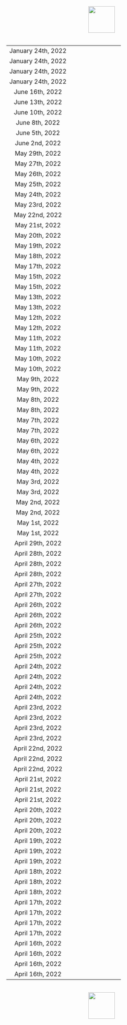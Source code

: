 <html><center><img src="https://upload.wikimedia.org/wikipedia/en/0/03/National_Basketball_Association_logo.svg" width="70"></center><br><center><table align="center">
<tr><td style="text-align:center">January 24th, 2022</td><td style="text-align:center"><img src="https://upload.wikimedia.org/wikipedia/en/6/67/Chicago_Bulls_logo.svg" width="17">  <img src="https://upload.wikimedia.org/wikipedia/commons/8/88/At_sign.svg" width="10"> <img src="https://upload.wikimedia.org/wikipedia/en/5/5d/Oklahoma_City_Thunder.svg" width="17"></td><td style="text-align:center"><img src="https://upload.wikimedia.org/wikipedia/commons/3/30/Star-full.png" width="17"><img src="https://upload.wikimedia.org/wikipedia/commons/3/30/Star-full.png" width="17"></td></tr>
<tr><td style="text-align:center">January 24th, 2022</td><td style="text-align:center"><img src="https://upload.wikimedia.org/wikipedia/en/2/25/New_York_Knicks_logo.svg" width="17">  <img src="https://upload.wikimedia.org/wikipedia/commons/8/88/At_sign.svg" width="10"> <img src="https://upload.wikimedia.org/wikipedia/en/4/4b/Cleveland_Cavaliers_logo.svg" width="17"></td><td style="text-align:center"><img src="https://upload.wikimedia.org/wikipedia/commons/3/30/Star-full.png" width="17"><img src="https://upload.wikimedia.org/wikipedia/commons/3/30/Star-full.png" width="17"><img src="https://upload.wikimedia.org/wikipedia/commons/3/30/Star-full.png" width="17"></td></tr>
<tr><td style="text-align:center">January 24th, 2022</td><td style="text-align:center"><img src="https://upload.wikimedia.org/wikipedia/en/1/1b/Indiana_Pacers.svg" width="17">  <img src="https://upload.wikimedia.org/wikipedia/commons/8/88/At_sign.svg" width="10"> <img src="https://upload.wikimedia.org/wikipedia/en/0/0d/New_Orleans_Pelicans_logo.svg" width="17"></td><td style="text-align:center"><img src="https://upload.wikimedia.org/wikipedia/commons/3/30/Star-full.png" width="17"><img src="https://upload.wikimedia.org/wikipedia/commons/3/30/Star-full.png" width="17"><img src="https://upload.wikimedia.org/wikipedia/commons/3/30/Star-full.png" width="17"></td></tr>
<tr><td style="text-align:center">January 24th, 2022</td><td style="text-align:center"><img src="https://upload.wikimedia.org/wikipedia/en/5/52/Utah_Jazz_logo_2022.svg" width="17">  <img src="https://upload.wikimedia.org/wikipedia/commons/8/88/At_sign.svg" width="10"> <img src="https://upload.wikimedia.org/wikipedia/en/d/dc/Phoenix_Suns_logo.svg" width="17"></td><td style="text-align:center"><img src="https://upload.wikimedia.org/wikipedia/commons/3/30/Star-full.png" width="17"><img src="https://upload.wikimedia.org/wikipedia/commons/3/30/Star-full.png" width="17"></td></tr>
<tr><td style="text-align:center">June 16th, 2022</td><td style="text-align:center"><img src="https://upload.wikimedia.org/wikipedia/en/0/01/Golden_State_Warriors_logo.svg" width="17">  <img src="https://upload.wikimedia.org/wikipedia/commons/8/88/At_sign.svg" width="10"> <img src="https://upload.wikimedia.org/wikipedia/en/8/8f/Boston_Celtics.svg" width="17"></td><td style="text-align:center"><img src="https://upload.wikimedia.org/wikipedia/commons/3/30/Star-full.png" width="17"></td></tr>
<tr><td style="text-align:center">June 13th, 2022</td><td style="text-align:center"><img src="https://upload.wikimedia.org/wikipedia/en/8/8f/Boston_Celtics.svg" width="17">  <img src="https://upload.wikimedia.org/wikipedia/commons/8/88/At_sign.svg" width="10"> <img src="https://upload.wikimedia.org/wikipedia/en/0/01/Golden_State_Warriors_logo.svg" width="17"></td><td style="text-align:center"><img src="https://upload.wikimedia.org/wikipedia/commons/3/30/Star-full.png" width="17"></td></tr>
<tr><td style="text-align:center">June 10th, 2022</td><td style="text-align:center"><img src="https://upload.wikimedia.org/wikipedia/en/0/01/Golden_State_Warriors_logo.svg" width="17">  <img src="https://upload.wikimedia.org/wikipedia/commons/8/88/At_sign.svg" width="10"> <img src="https://upload.wikimedia.org/wikipedia/en/8/8f/Boston_Celtics.svg" width="17"></td><td style="text-align:center"><img src="https://upload.wikimedia.org/wikipedia/commons/3/30/Star-full.png" width="17"><img src="https://upload.wikimedia.org/wikipedia/commons/3/30/Star-full.png" width="17"><img src="https://upload.wikimedia.org/wikipedia/commons/3/30/Star-full.png" width="17"></td></tr>
<tr><td style="text-align:center">June 8th, 2022</td><td style="text-align:center"><img src="https://upload.wikimedia.org/wikipedia/en/0/01/Golden_State_Warriors_logo.svg" width="17">  <img src="https://upload.wikimedia.org/wikipedia/commons/8/88/At_sign.svg" width="10"> <img src="https://upload.wikimedia.org/wikipedia/en/8/8f/Boston_Celtics.svg" width="17"></td><td style="text-align:center"><img src="https://upload.wikimedia.org/wikipedia/commons/3/30/Star-full.png" width="17"></td></tr>
<tr><td style="text-align:center">June 5th, 2022</td><td style="text-align:center"><img src="https://upload.wikimedia.org/wikipedia/en/8/8f/Boston_Celtics.svg" width="17">  <img src="https://upload.wikimedia.org/wikipedia/commons/8/88/At_sign.svg" width="10"> <img src="https://upload.wikimedia.org/wikipedia/en/0/01/Golden_State_Warriors_logo.svg" width="17"></td><td style="text-align:center"><img src="https://upload.wikimedia.org/wikipedia/commons/7/7a/Star-empty.png" width="17"></td></tr>
<tr><td style="text-align:center">June 2nd, 2022</td><td style="text-align:center"><img src="https://upload.wikimedia.org/wikipedia/en/8/8f/Boston_Celtics.svg" width="17">  <img src="https://upload.wikimedia.org/wikipedia/commons/8/88/At_sign.svg" width="10"> <img src="https://upload.wikimedia.org/wikipedia/en/0/01/Golden_State_Warriors_logo.svg" width="17"></td><td style="text-align:center"><img src="https://upload.wikimedia.org/wikipedia/commons/3/30/Star-full.png" width="17"></td></tr>
<tr><td style="text-align:center">May 29th, 2022</td><td style="text-align:center"><img src="https://upload.wikimedia.org/wikipedia/en/8/8f/Boston_Celtics.svg" width="17">  <img src="https://upload.wikimedia.org/wikipedia/commons/8/88/At_sign.svg" width="10"> <img src="https://upload.wikimedia.org/wikipedia/en/f/fb/Miami_Heat_logo.svg" width="17"></td><td style="text-align:center"><img src="https://upload.wikimedia.org/wikipedia/commons/3/30/Star-full.png" width="17"><img src="https://upload.wikimedia.org/wikipedia/commons/3/30/Star-full.png" width="17"></td></tr>
<tr><td style="text-align:center">May 27th, 2022</td><td style="text-align:center"><img src="https://upload.wikimedia.org/wikipedia/en/f/fb/Miami_Heat_logo.svg" width="17">  <img src="https://upload.wikimedia.org/wikipedia/commons/8/88/At_sign.svg" width="10"> <img src="https://upload.wikimedia.org/wikipedia/en/8/8f/Boston_Celtics.svg" width="17"></td><td style="text-align:center"><img src="https://upload.wikimedia.org/wikipedia/commons/3/30/Star-full.png" width="17"><img src="https://upload.wikimedia.org/wikipedia/commons/3/30/Star-full.png" width="17"></td></tr>
<tr><td style="text-align:center">May 26th, 2022</td><td style="text-align:center"><img src="https://upload.wikimedia.org/wikipedia/en/9/97/Dallas_Mavericks_logo.svg" width="17">  <img src="https://upload.wikimedia.org/wikipedia/commons/8/88/At_sign.svg" width="10"> <img src="https://upload.wikimedia.org/wikipedia/en/0/01/Golden_State_Warriors_logo.svg" width="17"></td><td style="text-align:center"><img src="https://upload.wikimedia.org/wikipedia/commons/3/30/Star-full.png" width="17"></td></tr>
<tr><td style="text-align:center">May 25th, 2022</td><td style="text-align:center"><img src="https://upload.wikimedia.org/wikipedia/en/8/8f/Boston_Celtics.svg" width="17">  <img src="https://upload.wikimedia.org/wikipedia/commons/8/88/At_sign.svg" width="10"> <img src="https://upload.wikimedia.org/wikipedia/en/f/fb/Miami_Heat_logo.svg" width="17"></td><td style="text-align:center"><img src="https://upload.wikimedia.org/wikipedia/commons/3/30/Star-full.png" width="17"></td></tr>
<tr><td style="text-align:center">May 24th, 2022</td><td style="text-align:center"><img src="https://upload.wikimedia.org/wikipedia/en/0/01/Golden_State_Warriors_logo.svg" width="17">  <img src="https://upload.wikimedia.org/wikipedia/commons/8/88/At_sign.svg" width="10"> <img src="https://upload.wikimedia.org/wikipedia/en/9/97/Dallas_Mavericks_logo.svg" width="17"></td><td style="text-align:center"><img src="https://upload.wikimedia.org/wikipedia/commons/3/30/Star-full.png" width="17"></td></tr>
<tr><td style="text-align:center">May 23rd, 2022</td><td style="text-align:center"><img src="https://upload.wikimedia.org/wikipedia/en/f/fb/Miami_Heat_logo.svg" width="17">  <img src="https://upload.wikimedia.org/wikipedia/commons/8/88/At_sign.svg" width="10"> <img src="https://upload.wikimedia.org/wikipedia/en/8/8f/Boston_Celtics.svg" width="17"></td><td style="text-align:center"><img src="https://upload.wikimedia.org/wikipedia/commons/7/7a/Star-empty.png" width="17"></td></tr>
<tr><td style="text-align:center">May 22nd, 2022</td><td style="text-align:center"><img src="https://upload.wikimedia.org/wikipedia/en/0/01/Golden_State_Warriors_logo.svg" width="17">  <img src="https://upload.wikimedia.org/wikipedia/commons/8/88/At_sign.svg" width="10"> <img src="https://upload.wikimedia.org/wikipedia/en/9/97/Dallas_Mavericks_logo.svg" width="17"></td><td style="text-align:center"><img src="https://upload.wikimedia.org/wikipedia/commons/3/30/Star-full.png" width="17"><img src="https://upload.wikimedia.org/wikipedia/commons/3/30/Star-full.png" width="17"></td></tr>
<tr><td style="text-align:center">May 21st, 2022</td><td style="text-align:center"><img src="https://upload.wikimedia.org/wikipedia/en/f/fb/Miami_Heat_logo.svg" width="17">  <img src="https://upload.wikimedia.org/wikipedia/commons/8/88/At_sign.svg" width="10"> <img src="https://upload.wikimedia.org/wikipedia/en/8/8f/Boston_Celtics.svg" width="17"></td><td style="text-align:center"><img src="https://upload.wikimedia.org/wikipedia/commons/3/30/Star-full.png" width="17"><img src="https://upload.wikimedia.org/wikipedia/commons/3/30/Star-full.png" width="17"></td></tr>
<tr><td style="text-align:center">May 20th, 2022</td><td style="text-align:center"><img src="https://upload.wikimedia.org/wikipedia/en/9/97/Dallas_Mavericks_logo.svg" width="17">  <img src="https://upload.wikimedia.org/wikipedia/commons/8/88/At_sign.svg" width="10"> <img src="https://upload.wikimedia.org/wikipedia/en/0/01/Golden_State_Warriors_logo.svg" width="17"></td><td style="text-align:center"><img src="https://upload.wikimedia.org/wikipedia/commons/3/30/Star-full.png" width="17"><img src="https://upload.wikimedia.org/wikipedia/commons/3/30/Star-full.png" width="17"><img src="https://upload.wikimedia.org/wikipedia/commons/3/30/Star-full.png" width="17"></td></tr>
<tr><td style="text-align:center">May 19th, 2022</td><td style="text-align:center"><img src="https://upload.wikimedia.org/wikipedia/en/8/8f/Boston_Celtics.svg" width="17">  <img src="https://upload.wikimedia.org/wikipedia/commons/8/88/At_sign.svg" width="10"> <img src="https://upload.wikimedia.org/wikipedia/en/f/fb/Miami_Heat_logo.svg" width="17"></td><td style="text-align:center"><img src="https://upload.wikimedia.org/wikipedia/commons/7/7a/Star-empty.png" width="17"></td></tr>
<tr><td style="text-align:center">May 18th, 2022</td><td style="text-align:center"><img src="https://upload.wikimedia.org/wikipedia/en/9/97/Dallas_Mavericks_logo.svg" width="17">  <img src="https://upload.wikimedia.org/wikipedia/commons/8/88/At_sign.svg" width="10"> <img src="https://upload.wikimedia.org/wikipedia/en/0/01/Golden_State_Warriors_logo.svg" width="17"></td><td style="text-align:center"><img src="https://upload.wikimedia.org/wikipedia/commons/7/7a/Star-empty.png" width="17"></td></tr>
<tr><td style="text-align:center">May 17th, 2022</td><td style="text-align:center"><img src="https://upload.wikimedia.org/wikipedia/en/8/8f/Boston_Celtics.svg" width="17">  <img src="https://upload.wikimedia.org/wikipedia/commons/8/88/At_sign.svg" width="10"> <img src="https://upload.wikimedia.org/wikipedia/en/f/fb/Miami_Heat_logo.svg" width="17"></td><td style="text-align:center"><img src="https://upload.wikimedia.org/wikipedia/commons/3/30/Star-full.png" width="17"></td></tr>
<tr><td style="text-align:center">May 15th, 2022</td><td style="text-align:center"><img src="https://upload.wikimedia.org/wikipedia/en/9/97/Dallas_Mavericks_logo.svg" width="17">  <img src="https://upload.wikimedia.org/wikipedia/commons/8/88/At_sign.svg" width="10"> <img src="https://upload.wikimedia.org/wikipedia/en/d/dc/Phoenix_Suns_logo.svg" width="17"></td><td style="text-align:center"><img src="https://upload.wikimedia.org/wikipedia/commons/7/7a/Star-empty.png" width="17"></td></tr>
<tr><td style="text-align:center">May 15th, 2022</td><td style="text-align:center"><img src="https://upload.wikimedia.org/wikipedia/en/4/4a/Milwaukee_Bucks_logo.svg" width="17">  <img src="https://upload.wikimedia.org/wikipedia/commons/8/88/At_sign.svg" width="10"> <img src="https://upload.wikimedia.org/wikipedia/en/8/8f/Boston_Celtics.svg" width="17"></td><td style="text-align:center"><img src="https://upload.wikimedia.org/wikipedia/commons/7/7a/Star-empty.png" width="17"></td></tr>
<tr><td style="text-align:center">May 13th, 2022</td><td style="text-align:center"><img src="https://upload.wikimedia.org/wikipedia/en/8/8f/Boston_Celtics.svg" width="17">  <img src="https://upload.wikimedia.org/wikipedia/commons/8/88/At_sign.svg" width="10"> <img src="https://upload.wikimedia.org/wikipedia/en/4/4a/Milwaukee_Bucks_logo.svg" width="17"></td><td style="text-align:center"><img src="https://upload.wikimedia.org/wikipedia/commons/3/30/Star-full.png" width="17"></td></tr>
<tr><td style="text-align:center">May 13th, 2022</td><td style="text-align:center"><img src="https://upload.wikimedia.org/wikipedia/en/f/f1/Memphis_Grizzlies.svg" width="17">  <img src="https://upload.wikimedia.org/wikipedia/commons/8/88/At_sign.svg" width="10"> <img src="https://upload.wikimedia.org/wikipedia/en/0/01/Golden_State_Warriors_logo.svg" width="17"></td><td style="text-align:center"><img src="https://upload.wikimedia.org/wikipedia/commons/3/30/Star-full.png" width="17"><img src="https://upload.wikimedia.org/wikipedia/commons/3/30/Star-full.png" width="17"></td></tr>
<tr><td style="text-align:center">May 12th, 2022</td><td style="text-align:center"><img src="https://upload.wikimedia.org/wikipedia/en/d/dc/Phoenix_Suns_logo.svg" width="17">  <img src="https://upload.wikimedia.org/wikipedia/commons/8/88/At_sign.svg" width="10"> <img src="https://upload.wikimedia.org/wikipedia/en/9/97/Dallas_Mavericks_logo.svg" width="17"></td><td style="text-align:center"><img src="https://upload.wikimedia.org/wikipedia/commons/7/7a/Star-empty.png" width="17"></td></tr>
<tr><td style="text-align:center">May 12th, 2022</td><td style="text-align:center"><img src="https://upload.wikimedia.org/wikipedia/en/f/fb/Miami_Heat_logo.svg" width="17">  <img src="https://upload.wikimedia.org/wikipedia/commons/8/88/At_sign.svg" width="10"> <img src="https://upload.wikimedia.org/wikipedia/en/0/0e/Philadelphia_76ers_logo.svg" width="17"></td><td style="text-align:center"><img src="https://upload.wikimedia.org/wikipedia/commons/3/30/Star-full.png" width="17"></td></tr>
<tr><td style="text-align:center">May 11th, 2022</td><td style="text-align:center"><img src="https://upload.wikimedia.org/wikipedia/en/0/01/Golden_State_Warriors_logo.svg" width="17">  <img src="https://upload.wikimedia.org/wikipedia/commons/8/88/At_sign.svg" width="10"> <img src="https://upload.wikimedia.org/wikipedia/en/f/f1/Memphis_Grizzlies.svg" width="17"></td><td style="text-align:center"><img src="https://upload.wikimedia.org/wikipedia/commons/7/7a/Star-empty.png" width="17"></td></tr>
<tr><td style="text-align:center">May 11th, 2022</td><td style="text-align:center"><img src="https://upload.wikimedia.org/wikipedia/en/4/4a/Milwaukee_Bucks_logo.svg" width="17">  <img src="https://upload.wikimedia.org/wikipedia/commons/8/88/At_sign.svg" width="10"> <img src="https://upload.wikimedia.org/wikipedia/en/8/8f/Boston_Celtics.svg" width="17"></td><td style="text-align:center"><img src="https://upload.wikimedia.org/wikipedia/commons/3/30/Star-full.png" width="17"><img src="https://upload.wikimedia.org/wikipedia/commons/3/30/Star-full.png" width="17"><img src="https://upload.wikimedia.org/wikipedia/commons/3/30/Star-full.png" width="17"></td></tr>
<tr><td style="text-align:center">May 10th, 2022</td><td style="text-align:center"><img src="https://upload.wikimedia.org/wikipedia/en/9/97/Dallas_Mavericks_logo.svg" width="17">  <img src="https://upload.wikimedia.org/wikipedia/commons/8/88/At_sign.svg" width="10"> <img src="https://upload.wikimedia.org/wikipedia/en/d/dc/Phoenix_Suns_logo.svg" width="17"></td><td style="text-align:center"><img src="https://upload.wikimedia.org/wikipedia/commons/7/7a/Star-empty.png" width="17"></td></tr>
<tr><td style="text-align:center">May 10th, 2022</td><td style="text-align:center"><img src="https://upload.wikimedia.org/wikipedia/en/0/0e/Philadelphia_76ers_logo.svg" width="17">  <img src="https://upload.wikimedia.org/wikipedia/commons/8/88/At_sign.svg" width="10"> <img src="https://upload.wikimedia.org/wikipedia/en/f/fb/Miami_Heat_logo.svg" width="17"></td><td style="text-align:center"><img src="https://upload.wikimedia.org/wikipedia/commons/7/7a/Star-empty.png" width="17"></td></tr>
<tr><td style="text-align:center">May 9th, 2022</td><td style="text-align:center"><img src="https://upload.wikimedia.org/wikipedia/en/f/f1/Memphis_Grizzlies.svg" width="17">  <img src="https://upload.wikimedia.org/wikipedia/commons/8/88/At_sign.svg" width="10"> <img src="https://upload.wikimedia.org/wikipedia/en/0/01/Golden_State_Warriors_logo.svg" width="17"></td><td style="text-align:center"><img src="https://upload.wikimedia.org/wikipedia/commons/3/30/Star-full.png" width="17"><img src="https://upload.wikimedia.org/wikipedia/commons/3/30/Star-full.png" width="17"><img src="https://upload.wikimedia.org/wikipedia/commons/3/30/Star-full.png" width="17"></td></tr>
<tr><td style="text-align:center">May 9th, 2022</td><td style="text-align:center"><img src="https://upload.wikimedia.org/wikipedia/en/8/8f/Boston_Celtics.svg" width="17">  <img src="https://upload.wikimedia.org/wikipedia/commons/8/88/At_sign.svg" width="10"> <img src="https://upload.wikimedia.org/wikipedia/en/4/4a/Milwaukee_Bucks_logo.svg" width="17"></td><td style="text-align:center"><img src="https://upload.wikimedia.org/wikipedia/commons/3/30/Star-full.png" width="17"><img src="https://upload.wikimedia.org/wikipedia/commons/3/30/Star-full.png" width="17"></td></tr>
<tr><td style="text-align:center">May 8th, 2022</td><td style="text-align:center"><img src="https://upload.wikimedia.org/wikipedia/en/f/fb/Miami_Heat_logo.svg" width="17">  <img src="https://upload.wikimedia.org/wikipedia/commons/8/88/At_sign.svg" width="10"> <img src="https://upload.wikimedia.org/wikipedia/en/0/0e/Philadelphia_76ers_logo.svg" width="17"></td><td style="text-align:center"><img src="https://upload.wikimedia.org/wikipedia/commons/3/30/Star-full.png" width="17"><img src="https://upload.wikimedia.org/wikipedia/commons/3/30/Star-full.png" width="17"></td></tr>
<tr><td style="text-align:center">May 8th, 2022</td><td style="text-align:center"><img src="https://upload.wikimedia.org/wikipedia/en/d/dc/Phoenix_Suns_logo.svg" width="17">  <img src="https://upload.wikimedia.org/wikipedia/commons/8/88/At_sign.svg" width="10"> <img src="https://upload.wikimedia.org/wikipedia/en/9/97/Dallas_Mavericks_logo.svg" width="17"></td><td style="text-align:center"><img src="https://upload.wikimedia.org/wikipedia/commons/3/30/Star-full.png" width="17"></td></tr>
<tr><td style="text-align:center">May 7th, 2022</td><td style="text-align:center"><img src="https://upload.wikimedia.org/wikipedia/en/8/8f/Boston_Celtics.svg" width="17">  <img src="https://upload.wikimedia.org/wikipedia/commons/8/88/At_sign.svg" width="10"> <img src="https://upload.wikimedia.org/wikipedia/en/4/4a/Milwaukee_Bucks_logo.svg" width="17"></td><td style="text-align:center"><img src="https://upload.wikimedia.org/wikipedia/commons/3/30/Star-full.png" width="17"><img src="https://upload.wikimedia.org/wikipedia/commons/3/30/Star-full.png" width="17"><img src="https://upload.wikimedia.org/wikipedia/commons/3/30/Star-full.png" width="17"></td></tr>
<tr><td style="text-align:center">May 7th, 2022</td><td style="text-align:center"><img src="https://upload.wikimedia.org/wikipedia/en/f/f1/Memphis_Grizzlies.svg" width="17">  <img src="https://upload.wikimedia.org/wikipedia/commons/8/88/At_sign.svg" width="10"> <img src="https://upload.wikimedia.org/wikipedia/en/0/01/Golden_State_Warriors_logo.svg" width="17"></td><td style="text-align:center"><img src="https://upload.wikimedia.org/wikipedia/commons/7/7a/Star-empty.png" width="17"></td></tr>
<tr><td style="text-align:center">May 6th, 2022</td><td style="text-align:center"><img src="https://upload.wikimedia.org/wikipedia/en/d/dc/Phoenix_Suns_logo.svg" width="17">  <img src="https://upload.wikimedia.org/wikipedia/commons/8/88/At_sign.svg" width="10"> <img src="https://upload.wikimedia.org/wikipedia/en/9/97/Dallas_Mavericks_logo.svg" width="17"></td><td style="text-align:center"><img src="https://upload.wikimedia.org/wikipedia/commons/3/30/Star-full.png" width="17"></td></tr>
<tr><td style="text-align:center">May 6th, 2022</td><td style="text-align:center"><img src="https://upload.wikimedia.org/wikipedia/en/f/fb/Miami_Heat_logo.svg" width="17">  <img src="https://upload.wikimedia.org/wikipedia/commons/8/88/At_sign.svg" width="10"> <img src="https://upload.wikimedia.org/wikipedia/en/0/0e/Philadelphia_76ers_logo.svg" width="17"></td><td style="text-align:center"><img src="https://upload.wikimedia.org/wikipedia/commons/3/30/Star-full.png" width="17"></td></tr>
<tr><td style="text-align:center">May 4th, 2022</td><td style="text-align:center"><img src="https://upload.wikimedia.org/wikipedia/en/0/0e/Philadelphia_76ers_logo.svg" width="17">  <img src="https://upload.wikimedia.org/wikipedia/commons/8/88/At_sign.svg" width="10"> <img src="https://upload.wikimedia.org/wikipedia/en/f/fb/Miami_Heat_logo.svg" width="17"></td><td style="text-align:center"><img src="https://upload.wikimedia.org/wikipedia/commons/7/7a/Star-empty.png" width="17"></td></tr>
<tr><td style="text-align:center">May 4th, 2022</td><td style="text-align:center"><img src="https://upload.wikimedia.org/wikipedia/en/9/97/Dallas_Mavericks_logo.svg" width="17">  <img src="https://upload.wikimedia.org/wikipedia/commons/8/88/At_sign.svg" width="10"> <img src="https://upload.wikimedia.org/wikipedia/en/d/dc/Phoenix_Suns_logo.svg" width="17"></td><td style="text-align:center"><img src="https://upload.wikimedia.org/wikipedia/commons/3/30/Star-full.png" width="17"></td></tr>
<tr><td style="text-align:center">May 3rd, 2022</td><td style="text-align:center"><img src="https://upload.wikimedia.org/wikipedia/en/0/01/Golden_State_Warriors_logo.svg" width="17">  <img src="https://upload.wikimedia.org/wikipedia/commons/8/88/At_sign.svg" width="10"> <img src="https://upload.wikimedia.org/wikipedia/en/f/f1/Memphis_Grizzlies.svg" width="17"></td><td style="text-align:center"><img src="https://upload.wikimedia.org/wikipedia/commons/3/30/Star-full.png" width="17"><img src="https://upload.wikimedia.org/wikipedia/commons/3/30/Star-full.png" width="17"><img src="https://upload.wikimedia.org/wikipedia/commons/3/30/Star-full.png" width="17"></td></tr>
<tr><td style="text-align:center">May 3rd, 2022</td><td style="text-align:center"><img src="https://upload.wikimedia.org/wikipedia/en/4/4a/Milwaukee_Bucks_logo.svg" width="17">  <img src="https://upload.wikimedia.org/wikipedia/commons/8/88/At_sign.svg" width="10"> <img src="https://upload.wikimedia.org/wikipedia/en/8/8f/Boston_Celtics.svg" width="17"></td><td style="text-align:center"><img src="https://upload.wikimedia.org/wikipedia/commons/7/7a/Star-empty.png" width="17"></td></tr>
<tr><td style="text-align:center">May 2nd, 2022</td><td style="text-align:center"><img src="https://upload.wikimedia.org/wikipedia/en/9/97/Dallas_Mavericks_logo.svg" width="17">  <img src="https://upload.wikimedia.org/wikipedia/commons/8/88/At_sign.svg" width="10"> <img src="https://upload.wikimedia.org/wikipedia/en/d/dc/Phoenix_Suns_logo.svg" width="17"></td><td style="text-align:center"><img src="https://upload.wikimedia.org/wikipedia/commons/3/30/Star-full.png" width="17"><img src="https://upload.wikimedia.org/wikipedia/commons/3/30/Star-full.png" width="17"></td></tr>
<tr><td style="text-align:center">May 2nd, 2022</td><td style="text-align:center"><img src="https://upload.wikimedia.org/wikipedia/en/0/0e/Philadelphia_76ers_logo.svg" width="17">  <img src="https://upload.wikimedia.org/wikipedia/commons/8/88/At_sign.svg" width="10"> <img src="https://upload.wikimedia.org/wikipedia/en/f/fb/Miami_Heat_logo.svg" width="17"></td><td style="text-align:center"><img src="https://upload.wikimedia.org/wikipedia/commons/3/30/Star-full.png" width="17"></td></tr>
<tr><td style="text-align:center">May 1st, 2022</td><td style="text-align:center"><img src="https://upload.wikimedia.org/wikipedia/en/0/01/Golden_State_Warriors_logo.svg" width="17">  <img src="https://upload.wikimedia.org/wikipedia/commons/8/88/At_sign.svg" width="10"> <img src="https://upload.wikimedia.org/wikipedia/en/f/f1/Memphis_Grizzlies.svg" width="17"></td><td style="text-align:center"><img src="https://upload.wikimedia.org/wikipedia/commons/3/30/Star-full.png" width="17"><img src="https://upload.wikimedia.org/wikipedia/commons/3/30/Star-full.png" width="17"><img src="https://upload.wikimedia.org/wikipedia/commons/3/30/Star-full.png" width="17"></td></tr>
<tr><td style="text-align:center">May 1st, 2022</td><td style="text-align:center"><img src="https://upload.wikimedia.org/wikipedia/en/4/4a/Milwaukee_Bucks_logo.svg" width="17">  <img src="https://upload.wikimedia.org/wikipedia/commons/8/88/At_sign.svg" width="10"> <img src="https://upload.wikimedia.org/wikipedia/en/8/8f/Boston_Celtics.svg" width="17"></td><td style="text-align:center"><img src="https://upload.wikimedia.org/wikipedia/commons/3/30/Star-full.png" width="17"></td></tr>
<tr><td style="text-align:center">April 29th, 2022</td><td style="text-align:center"><img src="https://upload.wikimedia.org/wikipedia/en/f/f1/Memphis_Grizzlies.svg" width="17">  <img src="https://upload.wikimedia.org/wikipedia/commons/8/88/At_sign.svg" width="10"> <img src="https://upload.wikimedia.org/wikipedia/en/c/c2/Minnesota_Timberwolves_logo.svg" width="17"></td><td style="text-align:center"><img src="https://upload.wikimedia.org/wikipedia/commons/3/30/Star-full.png" width="17"><img src="https://upload.wikimedia.org/wikipedia/commons/3/30/Star-full.png" width="17"></td></tr>
<tr><td style="text-align:center">April 28th, 2022</td><td style="text-align:center"><img src="https://upload.wikimedia.org/wikipedia/en/9/97/Dallas_Mavericks_logo.svg" width="17">  <img src="https://upload.wikimedia.org/wikipedia/commons/8/88/At_sign.svg" width="10"> <img src="https://upload.wikimedia.org/wikipedia/en/5/52/Utah_Jazz_logo_2022.svg" width="17"></td><td style="text-align:center"><img src="https://upload.wikimedia.org/wikipedia/commons/3/30/Star-full.png" width="17"><img src="https://upload.wikimedia.org/wikipedia/commons/3/30/Star-full.png" width="17"><img src="https://upload.wikimedia.org/wikipedia/commons/3/30/Star-full.png" width="17"></td></tr>
<tr><td style="text-align:center">April 28th, 2022</td><td style="text-align:center"><img src="https://upload.wikimedia.org/wikipedia/en/d/dc/Phoenix_Suns_logo.svg" width="17">  <img src="https://upload.wikimedia.org/wikipedia/commons/8/88/At_sign.svg" width="10"> <img src="https://upload.wikimedia.org/wikipedia/en/0/0d/New_Orleans_Pelicans_logo.svg" width="17"></td><td style="text-align:center"><img src="https://upload.wikimedia.org/wikipedia/commons/3/30/Star-full.png" width="17"><img src="https://upload.wikimedia.org/wikipedia/commons/3/30/Star-full.png" width="17"><img src="https://upload.wikimedia.org/wikipedia/commons/3/30/Star-full.png" width="17"></td></tr>
<tr><td style="text-align:center">April 28th, 2022</td><td style="text-align:center"><img src="https://upload.wikimedia.org/wikipedia/en/0/0e/Philadelphia_76ers_logo.svg" width="17">  <img src="https://upload.wikimedia.org/wikipedia/commons/8/88/At_sign.svg" width="10"> <img src="https://upload.wikimedia.org/wikipedia/en/3/36/Toronto_Raptors_logo.svg" width="17"></td><td style="text-align:center"><img src="https://upload.wikimedia.org/wikipedia/commons/7/7a/Star-empty.png" width="17"></td></tr>
<tr><td style="text-align:center">April 27th, 2022</td><td style="text-align:center"><img src="https://upload.wikimedia.org/wikipedia/en/6/67/Chicago_Bulls_logo.svg" width="17">  <img src="https://upload.wikimedia.org/wikipedia/commons/8/88/At_sign.svg" width="10"> <img src="https://upload.wikimedia.org/wikipedia/en/4/4a/Milwaukee_Bucks_logo.svg" width="17"></td><td style="text-align:center"><img src="https://upload.wikimedia.org/wikipedia/commons/7/7a/Star-empty.png" width="17"></td></tr>
<tr><td style="text-align:center">April 27th, 2022</td><td style="text-align:center"><img src="https://upload.wikimedia.org/wikipedia/en/7/76/Denver_Nuggets.svg" width="17">  <img src="https://upload.wikimedia.org/wikipedia/commons/8/88/At_sign.svg" width="10"> <img src="https://upload.wikimedia.org/wikipedia/en/0/01/Golden_State_Warriors_logo.svg" width="17"></td><td style="text-align:center"><img src="https://upload.wikimedia.org/wikipedia/commons/3/30/Star-full.png" width="17"><img src="https://upload.wikimedia.org/wikipedia/commons/3/30/Star-full.png" width="17"><img src="https://upload.wikimedia.org/wikipedia/commons/3/30/Star-full.png" width="17"></td></tr>
<tr><td style="text-align:center">April 26th, 2022</td><td style="text-align:center"><img src="https://upload.wikimedia.org/wikipedia/en/2/24/Atlanta_Hawks_logo.svg" width="17">  <img src="https://upload.wikimedia.org/wikipedia/commons/8/88/At_sign.svg" width="10"> <img src="https://upload.wikimedia.org/wikipedia/en/f/fb/Miami_Heat_logo.svg" width="17"></td><td style="text-align:center"><img src="https://upload.wikimedia.org/wikipedia/commons/3/30/Star-full.png" width="17"><img src="https://upload.wikimedia.org/wikipedia/commons/3/30/Star-full.png" width="17"></td></tr>
<tr><td style="text-align:center">April 26th, 2022</td><td style="text-align:center"><img src="https://upload.wikimedia.org/wikipedia/en/c/c2/Minnesota_Timberwolves_logo.svg" width="17">  <img src="https://upload.wikimedia.org/wikipedia/commons/8/88/At_sign.svg" width="10"> <img src="https://upload.wikimedia.org/wikipedia/en/f/f1/Memphis_Grizzlies.svg" width="17"></td><td style="text-align:center"><img src="https://upload.wikimedia.org/wikipedia/commons/3/30/Star-full.png" width="17"><img src="https://upload.wikimedia.org/wikipedia/commons/3/30/Star-full.png" width="17"><img src="https://upload.wikimedia.org/wikipedia/commons/3/30/Star-full.png" width="17"></td></tr>
<tr><td style="text-align:center">April 26th, 2022</td><td style="text-align:center"><img src="https://upload.wikimedia.org/wikipedia/en/0/0d/New_Orleans_Pelicans_logo.svg" width="17">  <img src="https://upload.wikimedia.org/wikipedia/commons/8/88/At_sign.svg" width="10"> <img src="https://upload.wikimedia.org/wikipedia/en/d/dc/Phoenix_Suns_logo.svg" width="17"></td><td style="text-align:center"><img src="https://upload.wikimedia.org/wikipedia/commons/7/7a/Star-empty.png" width="17"></td></tr>
<tr><td style="text-align:center">April 25th, 2022</td><td style="text-align:center"><img src="https://upload.wikimedia.org/wikipedia/en/8/8f/Boston_Celtics.svg" width="17">  <img src="https://upload.wikimedia.org/wikipedia/commons/8/88/At_sign.svg" width="10"> <img src="https://upload.wikimedia.org/wikipedia/commons/4/44/Brooklyn_Nets_newlogo.svg" width="17"></td><td style="text-align:center"><img src="https://upload.wikimedia.org/wikipedia/commons/3/30/Star-full.png" width="17"><img src="https://upload.wikimedia.org/wikipedia/commons/3/30/Star-full.png" width="17"></td></tr>
<tr><td style="text-align:center">April 25th, 2022</td><td style="text-align:center"><img src="https://upload.wikimedia.org/wikipedia/en/3/36/Toronto_Raptors_logo.svg" width="17">  <img src="https://upload.wikimedia.org/wikipedia/commons/8/88/At_sign.svg" width="10"> <img src="https://upload.wikimedia.org/wikipedia/en/0/0e/Philadelphia_76ers_logo.svg" width="17"></td><td style="text-align:center"><img src="https://upload.wikimedia.org/wikipedia/commons/7/7a/Star-empty.png" width="17"></td></tr>
<tr><td style="text-align:center">April 25th, 2022</td><td style="text-align:center"><img src="https://upload.wikimedia.org/wikipedia/en/5/52/Utah_Jazz_logo_2022.svg" width="17">  <img src="https://upload.wikimedia.org/wikipedia/commons/8/88/At_sign.svg" width="10"> <img src="https://upload.wikimedia.org/wikipedia/en/9/97/Dallas_Mavericks_logo.svg" width="17"></td><td style="text-align:center"><img src="https://upload.wikimedia.org/wikipedia/commons/7/7a/Star-empty.png" width="17"></td></tr>
<tr><td style="text-align:center">April 24th, 2022</td><td style="text-align:center"><img src="https://upload.wikimedia.org/wikipedia/en/4/4a/Milwaukee_Bucks_logo.svg" width="17">  <img src="https://upload.wikimedia.org/wikipedia/commons/8/88/At_sign.svg" width="10"> <img src="https://upload.wikimedia.org/wikipedia/en/6/67/Chicago_Bulls_logo.svg" width="17"></td><td style="text-align:center"><img src="https://upload.wikimedia.org/wikipedia/commons/7/7a/Star-empty.png" width="17"></td></tr>
<tr><td style="text-align:center">April 24th, 2022</td><td style="text-align:center"><img src="https://upload.wikimedia.org/wikipedia/en/0/01/Golden_State_Warriors_logo.svg" width="17">  <img src="https://upload.wikimedia.org/wikipedia/commons/8/88/At_sign.svg" width="10"> <img src="https://upload.wikimedia.org/wikipedia/en/7/76/Denver_Nuggets.svg" width="17"></td><td style="text-align:center"><img src="https://upload.wikimedia.org/wikipedia/commons/3/30/Star-full.png" width="17"><img src="https://upload.wikimedia.org/wikipedia/commons/3/30/Star-full.png" width="17"><img src="https://upload.wikimedia.org/wikipedia/commons/3/30/Star-full.png" width="17"></td></tr>
<tr><td style="text-align:center">April 24th, 2022</td><td style="text-align:center"><img src="https://upload.wikimedia.org/wikipedia/en/d/dc/Phoenix_Suns_logo.svg" width="17">  <img src="https://upload.wikimedia.org/wikipedia/commons/8/88/At_sign.svg" width="10"> <img src="https://upload.wikimedia.org/wikipedia/en/0/0d/New_Orleans_Pelicans_logo.svg" width="17"></td><td style="text-align:center"><img src="https://upload.wikimedia.org/wikipedia/commons/3/30/Star-full.png" width="17"></td></tr>
<tr><td style="text-align:center">April 24th, 2022</td><td style="text-align:center"><img src="https://upload.wikimedia.org/wikipedia/en/f/fb/Miami_Heat_logo.svg" width="17">  <img src="https://upload.wikimedia.org/wikipedia/commons/8/88/At_sign.svg" width="10"> <img src="https://upload.wikimedia.org/wikipedia/en/2/24/Atlanta_Hawks_logo.svg" width="17"></td><td style="text-align:center"><img src="https://upload.wikimedia.org/wikipedia/commons/7/7a/Star-empty.png" width="17"></td></tr>
<tr><td style="text-align:center">April 23rd, 2022</td><td style="text-align:center"><img src="https://upload.wikimedia.org/wikipedia/en/f/f1/Memphis_Grizzlies.svg" width="17">  <img src="https://upload.wikimedia.org/wikipedia/commons/8/88/At_sign.svg" width="10"> <img src="https://upload.wikimedia.org/wikipedia/en/c/c2/Minnesota_Timberwolves_logo.svg" width="17"></td><td style="text-align:center"><img src="https://upload.wikimedia.org/wikipedia/commons/3/30/Star-full.png" width="17"><img src="https://upload.wikimedia.org/wikipedia/commons/3/30/Star-full.png" width="17"></td></tr>
<tr><td style="text-align:center">April 23rd, 2022</td><td style="text-align:center"><img src="https://upload.wikimedia.org/wikipedia/en/0/0e/Philadelphia_76ers_logo.svg" width="17">  <img src="https://upload.wikimedia.org/wikipedia/commons/8/88/At_sign.svg" width="10"> <img src="https://upload.wikimedia.org/wikipedia/en/3/36/Toronto_Raptors_logo.svg" width="17"></td><td style="text-align:center"><img src="https://upload.wikimedia.org/wikipedia/commons/3/30/Star-full.png" width="17"></td></tr>
<tr><td style="text-align:center">April 23rd, 2022</td><td style="text-align:center"><img src="https://upload.wikimedia.org/wikipedia/en/9/97/Dallas_Mavericks_logo.svg" width="17">  <img src="https://upload.wikimedia.org/wikipedia/commons/8/88/At_sign.svg" width="10"> <img src="https://upload.wikimedia.org/wikipedia/en/5/52/Utah_Jazz_logo_2022.svg" width="17"></td><td style="text-align:center"><img src="https://upload.wikimedia.org/wikipedia/commons/3/30/Star-full.png" width="17"><img src="https://upload.wikimedia.org/wikipedia/commons/3/30/Star-full.png" width="17"><img src="https://upload.wikimedia.org/wikipedia/commons/3/30/Star-full.png" width="17"></td></tr>
<tr><td style="text-align:center">April 23rd, 2022</td><td style="text-align:center"><img src="https://upload.wikimedia.org/wikipedia/en/8/8f/Boston_Celtics.svg" width="17">  <img src="https://upload.wikimedia.org/wikipedia/commons/8/88/At_sign.svg" width="10"> <img src="https://upload.wikimedia.org/wikipedia/commons/4/44/Brooklyn_Nets_newlogo.svg" width="17"></td><td style="text-align:center"><img src="https://upload.wikimedia.org/wikipedia/commons/3/30/Star-full.png" width="17"><img src="https://upload.wikimedia.org/wikipedia/commons/3/30/Star-full.png" width="17"></td></tr>
<tr><td style="text-align:center">April 22nd, 2022</td><td style="text-align:center"><img src="https://upload.wikimedia.org/wikipedia/en/4/4a/Milwaukee_Bucks_logo.svg" width="17">  <img src="https://upload.wikimedia.org/wikipedia/commons/8/88/At_sign.svg" width="10"> <img src="https://upload.wikimedia.org/wikipedia/en/6/67/Chicago_Bulls_logo.svg" width="17"></td><td style="text-align:center"><img src="https://upload.wikimedia.org/wikipedia/commons/7/7a/Star-empty.png" width="17"></td></tr>
<tr><td style="text-align:center">April 22nd, 2022</td><td style="text-align:center"><img src="https://upload.wikimedia.org/wikipedia/en/d/dc/Phoenix_Suns_logo.svg" width="17">  <img src="https://upload.wikimedia.org/wikipedia/commons/8/88/At_sign.svg" width="10"> <img src="https://upload.wikimedia.org/wikipedia/en/0/0d/New_Orleans_Pelicans_logo.svg" width="17"></td><td style="text-align:center"><img src="https://upload.wikimedia.org/wikipedia/commons/3/30/Star-full.png" width="17"><img src="https://upload.wikimedia.org/wikipedia/commons/3/30/Star-full.png" width="17"></td></tr>
<tr><td style="text-align:center">April 22nd, 2022</td><td style="text-align:center"><img src="https://upload.wikimedia.org/wikipedia/en/f/fb/Miami_Heat_logo.svg" width="17">  <img src="https://upload.wikimedia.org/wikipedia/commons/8/88/At_sign.svg" width="10"> <img src="https://upload.wikimedia.org/wikipedia/en/2/24/Atlanta_Hawks_logo.svg" width="17"></td><td style="text-align:center"><img src="https://upload.wikimedia.org/wikipedia/commons/3/30/Star-full.png" width="17"><img src="https://upload.wikimedia.org/wikipedia/commons/3/30/Star-full.png" width="17"><img src="https://upload.wikimedia.org/wikipedia/commons/3/30/Star-full.png" width="17"></td></tr>
<tr><td style="text-align:center">April 21st, 2022</td><td style="text-align:center"><img src="https://upload.wikimedia.org/wikipedia/en/f/f1/Memphis_Grizzlies.svg" width="17">  <img src="https://upload.wikimedia.org/wikipedia/commons/8/88/At_sign.svg" width="10"> <img src="https://upload.wikimedia.org/wikipedia/en/c/c2/Minnesota_Timberwolves_logo.svg" width="17"></td><td style="text-align:center"><img src="https://upload.wikimedia.org/wikipedia/commons/3/30/Star-full.png" width="17"><img src="https://upload.wikimedia.org/wikipedia/commons/3/30/Star-full.png" width="17"><img src="https://upload.wikimedia.org/wikipedia/commons/3/30/Star-full.png" width="17"></td></tr>
<tr><td style="text-align:center">April 21st, 2022</td><td style="text-align:center"><img src="https://upload.wikimedia.org/wikipedia/en/9/97/Dallas_Mavericks_logo.svg" width="17">  <img src="https://upload.wikimedia.org/wikipedia/commons/8/88/At_sign.svg" width="10"> <img src="https://upload.wikimedia.org/wikipedia/en/5/52/Utah_Jazz_logo_2022.svg" width="17"></td><td style="text-align:center"><img src="https://upload.wikimedia.org/wikipedia/commons/3/30/Star-full.png" width="17"><img src="https://upload.wikimedia.org/wikipedia/commons/3/30/Star-full.png" width="17"></td></tr>
<tr><td style="text-align:center">April 21st, 2022</td><td style="text-align:center"><img src="https://upload.wikimedia.org/wikipedia/en/0/01/Golden_State_Warriors_logo.svg" width="17">  <img src="https://upload.wikimedia.org/wikipedia/commons/8/88/At_sign.svg" width="10"> <img src="https://upload.wikimedia.org/wikipedia/en/7/76/Denver_Nuggets.svg" width="17"></td><td style="text-align:center"><img src="https://upload.wikimedia.org/wikipedia/commons/3/30/Star-full.png" width="17"><img src="https://upload.wikimedia.org/wikipedia/commons/3/30/Star-full.png" width="17"><img src="https://upload.wikimedia.org/wikipedia/commons/3/30/Star-full.png" width="17"></td></tr>
<tr><td style="text-align:center">April 20th, 2022</td><td style="text-align:center"><img src="https://upload.wikimedia.org/wikipedia/en/6/67/Chicago_Bulls_logo.svg" width="17">  <img src="https://upload.wikimedia.org/wikipedia/commons/8/88/At_sign.svg" width="10"> <img src="https://upload.wikimedia.org/wikipedia/en/4/4a/Milwaukee_Bucks_logo.svg" width="17"></td><td style="text-align:center"><img src="https://upload.wikimedia.org/wikipedia/commons/3/30/Star-full.png" width="17"><img src="https://upload.wikimedia.org/wikipedia/commons/3/30/Star-full.png" width="17"></td></tr>
<tr><td style="text-align:center">April 20th, 2022</td><td style="text-align:center"><img src="https://upload.wikimedia.org/wikipedia/commons/4/44/Brooklyn_Nets_newlogo.svg" width="17">  <img src="https://upload.wikimedia.org/wikipedia/commons/8/88/At_sign.svg" width="10"> <img src="https://upload.wikimedia.org/wikipedia/en/8/8f/Boston_Celtics.svg" width="17"></td><td style="text-align:center"><img src="https://upload.wikimedia.org/wikipedia/commons/3/30/Star-full.png" width="17"></td></tr>
<tr><td style="text-align:center">April 20th, 2022</td><td style="text-align:center"><img src="https://upload.wikimedia.org/wikipedia/en/0/0e/Philadelphia_76ers_logo.svg" width="17">  <img src="https://upload.wikimedia.org/wikipedia/commons/8/88/At_sign.svg" width="10"> <img src="https://upload.wikimedia.org/wikipedia/en/3/36/Toronto_Raptors_logo.svg" width="17"></td><td style="text-align:center"><img src="https://upload.wikimedia.org/wikipedia/commons/3/30/Star-full.png" width="17"><img src="https://upload.wikimedia.org/wikipedia/commons/3/30/Star-full.png" width="17"><img src="https://upload.wikimedia.org/wikipedia/commons/3/30/Star-full.png" width="17"></td></tr>
<tr><td style="text-align:center">April 19th, 2022</td><td style="text-align:center"><img src="https://upload.wikimedia.org/wikipedia/en/c/c2/Minnesota_Timberwolves_logo.svg" width="17">  <img src="https://upload.wikimedia.org/wikipedia/commons/8/88/At_sign.svg" width="10"> <img src="https://upload.wikimedia.org/wikipedia/en/f/f1/Memphis_Grizzlies.svg" width="17"></td><td style="text-align:center"><img src="https://upload.wikimedia.org/wikipedia/commons/7/7a/Star-empty.png" width="17"></td></tr>
<tr><td style="text-align:center">April 19th, 2022</td><td style="text-align:center"><img src="https://upload.wikimedia.org/wikipedia/en/0/0d/New_Orleans_Pelicans_logo.svg" width="17">  <img src="https://upload.wikimedia.org/wikipedia/commons/8/88/At_sign.svg" width="10"> <img src="https://upload.wikimedia.org/wikipedia/en/d/dc/Phoenix_Suns_logo.svg" width="17"></td><td style="text-align:center"><img src="https://upload.wikimedia.org/wikipedia/commons/3/30/Star-full.png" width="17"><img src="https://upload.wikimedia.org/wikipedia/commons/3/30/Star-full.png" width="17"><img src="https://upload.wikimedia.org/wikipedia/commons/3/30/Star-full.png" width="17"></td></tr>
<tr><td style="text-align:center">April 19th, 2022</td><td style="text-align:center"><img src="https://upload.wikimedia.org/wikipedia/en/2/24/Atlanta_Hawks_logo.svg" width="17">  <img src="https://upload.wikimedia.org/wikipedia/commons/8/88/At_sign.svg" width="10"> <img src="https://upload.wikimedia.org/wikipedia/en/f/fb/Miami_Heat_logo.svg" width="17"></td><td style="text-align:center"><img src="https://upload.wikimedia.org/wikipedia/commons/3/30/Star-full.png" width="17"><img src="https://upload.wikimedia.org/wikipedia/commons/3/30/Star-full.png" width="17"></td></tr>
<tr><td style="text-align:center">April 18th, 2022</td><td style="text-align:center"><img src="https://upload.wikimedia.org/wikipedia/en/3/36/Toronto_Raptors_logo.svg" width="17">  <img src="https://upload.wikimedia.org/wikipedia/commons/8/88/At_sign.svg" width="10"> <img src="https://upload.wikimedia.org/wikipedia/en/0/0e/Philadelphia_76ers_logo.svg" width="17"></td><td style="text-align:center"><img src="https://upload.wikimedia.org/wikipedia/commons/7/7a/Star-empty.png" width="17"></td></tr>
<tr><td style="text-align:center">April 18th, 2022</td><td style="text-align:center"><img src="https://upload.wikimedia.org/wikipedia/en/5/52/Utah_Jazz_logo_2022.svg" width="17">  <img src="https://upload.wikimedia.org/wikipedia/commons/8/88/At_sign.svg" width="10"> <img src="https://upload.wikimedia.org/wikipedia/en/9/97/Dallas_Mavericks_logo.svg" width="17"></td><td style="text-align:center"><img src="https://upload.wikimedia.org/wikipedia/commons/3/30/Star-full.png" width="17"><img src="https://upload.wikimedia.org/wikipedia/commons/3/30/Star-full.png" width="17"><img src="https://upload.wikimedia.org/wikipedia/commons/3/30/Star-full.png" width="17"></td></tr>
<tr><td style="text-align:center">April 18th, 2022</td><td style="text-align:center"><img src="https://upload.wikimedia.org/wikipedia/en/7/76/Denver_Nuggets.svg" width="17">  <img src="https://upload.wikimedia.org/wikipedia/commons/8/88/At_sign.svg" width="10"> <img src="https://upload.wikimedia.org/wikipedia/en/0/01/Golden_State_Warriors_logo.svg" width="17"></td><td style="text-align:center"><img src="https://upload.wikimedia.org/wikipedia/commons/7/7a/Star-empty.png" width="17"></td></tr>
<tr><td style="text-align:center">April 17th, 2022</td><td style="text-align:center"><img src="https://upload.wikimedia.org/wikipedia/en/2/24/Atlanta_Hawks_logo.svg" width="17">  <img src="https://upload.wikimedia.org/wikipedia/commons/8/88/At_sign.svg" width="10"> <img src="https://upload.wikimedia.org/wikipedia/en/f/fb/Miami_Heat_logo.svg" width="17"></td><td style="text-align:center"><img src="https://upload.wikimedia.org/wikipedia/commons/7/7a/Star-empty.png" width="17"></td></tr>
<tr><td style="text-align:center">April 17th, 2022</td><td style="text-align:center"><img src="https://upload.wikimedia.org/wikipedia/commons/4/44/Brooklyn_Nets_newlogo.svg" width="17">  <img src="https://upload.wikimedia.org/wikipedia/commons/8/88/At_sign.svg" width="10"> <img src="https://upload.wikimedia.org/wikipedia/en/8/8f/Boston_Celtics.svg" width="17"></td><td style="text-align:center"><img src="https://upload.wikimedia.org/wikipedia/commons/3/30/Star-full.png" width="17"><img src="https://upload.wikimedia.org/wikipedia/commons/3/30/Star-full.png" width="17"><img src="https://upload.wikimedia.org/wikipedia/commons/3/30/Star-full.png" width="17"></td></tr>
<tr><td style="text-align:center">April 17th, 2022</td><td style="text-align:center"><img src="https://upload.wikimedia.org/wikipedia/en/6/67/Chicago_Bulls_logo.svg" width="17">  <img src="https://upload.wikimedia.org/wikipedia/commons/8/88/At_sign.svg" width="10"> <img src="https://upload.wikimedia.org/wikipedia/en/4/4a/Milwaukee_Bucks_logo.svg" width="17"></td><td style="text-align:center"><img src="https://upload.wikimedia.org/wikipedia/commons/3/30/Star-full.png" width="17"><img src="https://upload.wikimedia.org/wikipedia/commons/3/30/Star-full.png" width="17"></td></tr>
<tr><td style="text-align:center">April 17th, 2022</td><td style="text-align:center"><img src="https://upload.wikimedia.org/wikipedia/en/0/0d/New_Orleans_Pelicans_logo.svg" width="17">  <img src="https://upload.wikimedia.org/wikipedia/commons/8/88/At_sign.svg" width="10"> <img src="https://upload.wikimedia.org/wikipedia/en/d/dc/Phoenix_Suns_logo.svg" width="17"></td><td style="text-align:center"><img src="https://upload.wikimedia.org/wikipedia/commons/3/30/Star-full.png" width="17"></td></tr>
<tr><td style="text-align:center">April 16th, 2022</td><td style="text-align:center"><img src="https://upload.wikimedia.org/wikipedia/en/3/36/Toronto_Raptors_logo.svg" width="17">  <img src="https://upload.wikimedia.org/wikipedia/commons/8/88/At_sign.svg" width="10"> <img src="https://upload.wikimedia.org/wikipedia/en/0/0e/Philadelphia_76ers_logo.svg" width="17"></td><td style="text-align:center"><img src="https://upload.wikimedia.org/wikipedia/commons/7/7a/Star-empty.png" width="17"></td></tr>
<tr><td style="text-align:center">April 16th, 2022</td><td style="text-align:center"><img src="https://upload.wikimedia.org/wikipedia/en/7/76/Denver_Nuggets.svg" width="17">  <img src="https://upload.wikimedia.org/wikipedia/commons/8/88/At_sign.svg" width="10"> <img src="https://upload.wikimedia.org/wikipedia/en/0/01/Golden_State_Warriors_logo.svg" width="17"></td><td style="text-align:center"><img src="https://upload.wikimedia.org/wikipedia/commons/7/7a/Star-empty.png" width="17"></td></tr>
<tr><td style="text-align:center">April 16th, 2022</td><td style="text-align:center"><img src="https://upload.wikimedia.org/wikipedia/en/c/c2/Minnesota_Timberwolves_logo.svg" width="17">  <img src="https://upload.wikimedia.org/wikipedia/commons/8/88/At_sign.svg" width="10"> <img src="https://upload.wikimedia.org/wikipedia/en/f/f1/Memphis_Grizzlies.svg" width="17"></td><td style="text-align:center"><img src="https://upload.wikimedia.org/wikipedia/commons/3/30/Star-full.png" width="17"><img src="https://upload.wikimedia.org/wikipedia/commons/3/30/Star-full.png" width="17"></td></tr>
<tr><td style="text-align:center">April 16th, 2022</td><td style="text-align:center"><img src="https://upload.wikimedia.org/wikipedia/en/5/52/Utah_Jazz_logo_2022.svg" width="17">  <img src="https://upload.wikimedia.org/wikipedia/commons/8/88/At_sign.svg" width="10"> <img src="https://upload.wikimedia.org/wikipedia/en/9/97/Dallas_Mavericks_logo.svg" width="17"></td><td style="text-align:center"><img src="https://upload.wikimedia.org/wikipedia/commons/3/30/Star-full.png" width="17"><img src="https://upload.wikimedia.org/wikipedia/commons/3/30/Star-full.png" width="17"></td></tr>
</table></center><br><center><img src="https://upload.wikimedia.org/wikipedia/en/0/03/National_Basketball_Association_logo.svg" width="70"></center></html>
